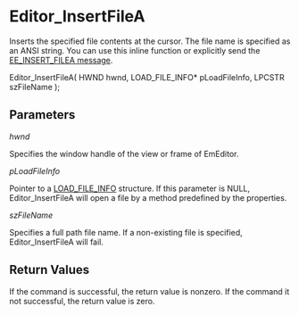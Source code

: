 # Editor\_InsertFileA

Inserts the specified file contents at the cursor. The file name is specified
as an ANSI string. You can use this inline function or explicitly send the
[EE\_INSERT\_FILEA message](../message/ee_insert_filea).

Editor\_InsertFileA( HWND hwnd, LOAD\_FILE\_INFO\* pLoadFileInfo, LPCSTR
szFileName );

## Parameters

_hwnd_

Specifies the window handle of the view or frame of EmEditor.

_pLoadFileInfo_

Pointer to a [LOAD\_FILE\_INFO](../structure/load_file_info) structure. If this parameter is NULL, Editor\_InsertFileA
will open a file by a method predefined by the properties.

_szFileName_

Specifies a full path file name. If a non-existing file is specified, Editor\_InsertFileA
will fail.

## Return Values

If the command is successful, the return value is nonzero. If the command
it not successful, the return value is zero.
